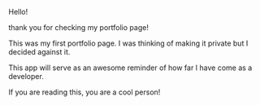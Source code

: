 Hello!

thank you for checking my portfolio page!

This was my first portfolio page. I was thinking of making it private but I decided against it. 

This app will serve as an awesome reminder of how far I have come as a developer. 

If you are reading this, you are a cool person!

<!--
**Oscarlosg/Oscarlosg** is a ✨ _special_ ✨ repository because its `README.md` (this file) appears on your GitHub profile.

Here are some ideas to get you started:

- 🔭 I’m currently working on ...
- 🌱 I’m currently learning ...
- 👯 I’m looking to collaborate on ...
- 🤔 I’m looking for help with ...
- 💬 Ask me about ...
- 📫 How to reach me: ...
- 😄 Pronouns: ...
- ⚡ Fun fact: ...
-->
